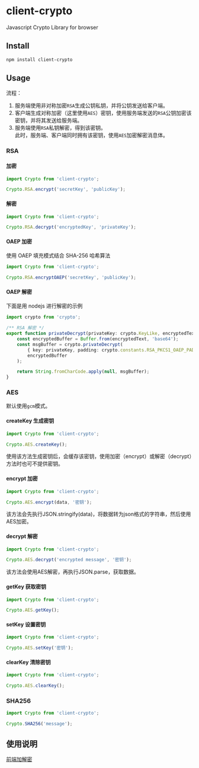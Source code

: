 # client-crypto
Javascript Crypto Library for browser

## Install

```bash
npm install client-crypto
``` 

## Usage

流程：  
1. 服务端使用非对称加密`RSA`生成公钥私钥，并将公钥发送给客户端。
2. 客户端生成对称加密（这里使用`AES`）密钥，使用服务端发送的`RSA`公钥加密该密钥，并将其发送给服务端。
3. 服务端使用`RSA`私钥解密，得到该密钥。  
此时，服务端、客户端同时拥有该密钥，使用`AES`加密解密消息体。


### RSA

#### 加密
```javascript
import Crypto from 'client-crypto';

Crypto.RSA.encrypt('secretKey', 'publicKey');
```

#### 解密
```javascript
import Crypto from 'client-crypto';

Crypto.RSA.decrypt('encryptedKey', 'privateKey');
```

#### OAEP 加密

使用 OAEP 填充模式结合 SHA-256 哈希算法

```typescript
import Crypto from 'client-crypto';

Crypto.RSA.encryptOAEP('secretKey', 'publicKey');
```

#### OAEP 解密

下面是用 nodejs 进行解密的示例

```typescript
import crypto from 'crypto';

/** RSA 解密 */
export function privateDecrypt(privateKey: crypto.KeyLike, encryptedText: string) {
    const encryptedBuffer = Buffer.from(encryptedText, 'base64');
    const msgBuffer = crypto.privateDecrypt(
        { key: privateKey, padding: crypto.constants.RSA_PKCS1_OAEP_PADDING, oaepHash: 'sha256' },
        encryptedBuffer
    );

    return String.fromCharCode.apply(null, msgBuffer);
}
```


### AES
默认使用`gcm`模式。

#### createKey 生成密钥

```javascript
import Crypto from 'client-crypto';

Crypto.AES.createKey();
```

使用该方法生成密钥后，会缓存该密钥，使用加密（encrypt）或解密（decrypt）方法时也可不提供密钥。

#### encrypt 加密

```javascript
import Crypto from 'client-crypto';

Crypto.AES.encrypt(data, '密钥');
```

该方法会先执行JSON.stringify(data)，将数据转为json格式的字符串，然后使用AES加密。

#### decrypt 解密

```javascript
import Crypto from 'client-crypto';

Crypto.AES.decrypt('encrypted message', '密钥');
```

该方法会使用AES解密，再执行JSON.parse，获取数据。

#### getKey 获取密钥

```javascript
import Crypto from 'client-crypto';

Crypto.AES.getKey();
```

#### setKey 设置密钥

```javascript
import Crypto from 'client-crypto';

Crypto.AES.setKey('密钥');
```

#### clearKey 清除密钥

```javascript
import Crypto from 'client-crypto';

Crypto.AES.clearKey();
```


### SHA256

```javascript
import Crypto from 'client-crypto';

Crypto.SHA256('message');
```


## 使用说明
[前端加解密](https://www.jianshu.com/p/8f4830594de3)

